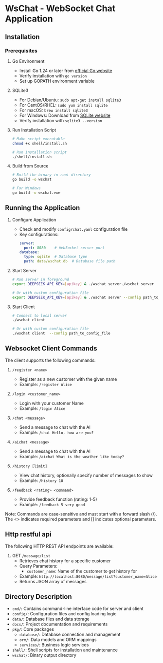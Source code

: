 # WsChat - WebSocket Chat Application
## Installation

### Prerequisites

1. Go Environment
   - Install Go 1.24 or later from [official Go website](https://golang.org/dl/)
   - Verify installation with `go version`
   - Set up GOPATH environment variable

2. SQLite3
   - For Debian/Ubuntu: `sudo apt-get install sqlite3`
   - For CentOS/RHEL: `sudo yum install sqlite`
   - For macOS: `brew install sqlite3`
   - For Windows: Download from [SQLite website](https://www.sqlite.org/download.html)
   - Verify installation with `sqlite3 --version`

3. Run Installation Script
   ```bash
   # Make script executable
   chmod +x shell/install.sh
   
   # Run installation script
   ./shell/install.sh
   ```
4. Build from Source
   ```bash
   # Build the binary in root directory
   go build -o wschat
   
   # For Windows
   go build -o wschat.exe
   ```
## Running the Application

1. Configure Application
   - Check and modify `config/chat.yaml` configuration file
   - Key configurations:
     ```yaml
     server:
       port: 8080    # WebSocket server port
     database:
       type: sqlite  # Database type
       path: data/wschat.db  # Database file path

2. Start Server
   ```bash
   # Run server in foreground
   export DEEPSEEK_API_KEY=[apikey] & ./wschat server./wschat server

   # Or with custom configuration file
   export DEEPSEEK_API_KEY=[apikey] & ./wschat server --config path_to_config_file
   ```

3. Start Client
   ```bash
   # Connect to local server
   ./wschat client

   # Or with custom configuration file
   ./wschat client  --config path_to_config_file
   ```
## Websocket Client Commands

The client supports the following commands:

1. `/register <name>`
   - Register as a new customer with the given name
   - Example: `/register Alice`

2. `/login <customer_name>`
   - Login with your customer Name
   - Example: `/login Alice`

3. `/chat <message>`
   - Send a message to chat with the AI
   - Example: `/chat Hello, how are you?`

4. `/aichat <message>`
   - Send a message to chat with the AI
   - Example: `/aichat What is the weather like today?`

5. `/history [limit]`
   - View chat history, optionally specify number of messages to show
   - Example: `/history 10`

6. `/feedback <rating> <command>`
   - Provide feedback function (rating: 1-5)
   - Example: `/feedback 5 very good`


Note: Commands are case-sensitive and must start with a forward slash (/). The <> indicates required parameters and [] indicates optional parameters. 

## Http restful api
The following HTTP REST API endpoints are available:

1. GET `/message/list`
   - Retrieves chat history for a specific customer
   - Query Parameters:
     - `customer_name`: Name of the customer to get history for
   - Example: `http://localhost:8080/message/list?customer_name=Alice`
   - Returns JSON array of messages

## Directory Description
- `cmd/`: Contains command-line interface code for server and client
- `config/`: Configuration files and config loading logic
- `data/`: Database files and data storage
- `docs/`: Project documentation and requirements
- `pkg/`: Core packages
  - `database/`: Database connection and management
  - `orm/`: Data models and ORM mappings
  - `services/`: Business logic services
- `shell/`: Shell scripts for installation and maintenance
- `wschat/`: Binary output directory


